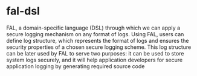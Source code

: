 # fal-dsl
FAL, a domain-specific language (DSL) through which we can apply a secure logging mechanism on any format of logs. Using FAL, users can define log structure, which represents the format of logs and ensures the security properties of a chosen secure logging scheme. This log structure can be later used by FAL to serve two purposes: it can be used to store system logs securely, and it will help application developers for secure application logging by generating required source code
